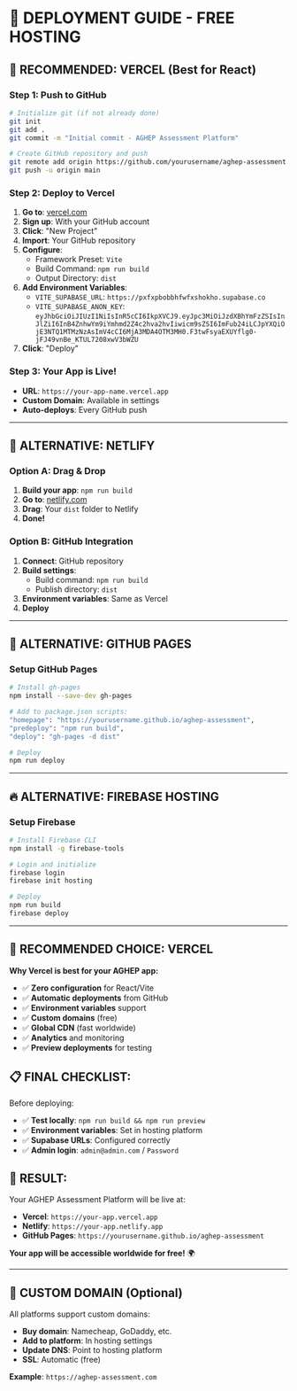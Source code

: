 # 🚀 DEPLOYMENT GUIDE - FREE HOSTING

## 🎯 **RECOMMENDED: VERCEL (Best for React)**

### **Step 1: Push to GitHub**
```bash
# Initialize git (if not already done)
git init
git add .
git commit -m "Initial commit - AGHEP Assessment Platform"

# Create GitHub repository and push
git remote add origin https://github.com/yourusername/aghep-assessment.git
git push -u origin main
```

### **Step 2: Deploy to Vercel**
1. **Go to**: [vercel.com](https://vercel.com)
2. **Sign up**: With your GitHub account
3. **Click**: "New Project"
4. **Import**: Your GitHub repository
5. **Configure**:
   - Framework Preset: `Vite`
   - Build Command: `npm run build`
   - Output Directory: `dist`
6. **Add Environment Variables**:
   - `VITE_SUPABASE_URL`: `https://pxfxpbobbhfwfxshokho.supabase.co`
   - `VITE_SUPABASE_ANON_KEY`: `eyJhbGciOiJIUzI1NiIsInR5cCI6IkpXVCJ9.eyJpc3MiOiJzdXBhYmFzZSIsInJlZiI6InB4ZnhwYm9iYmhmd2Z4c2hva2hvIiwicm9sZSI6ImFub24iLCJpYXQiOjE3NTQ1MTMzNzAsImV4cCI6MjA3MDA4OTM3MH0.F3twFsyaEXUYflg0-jFJ49vnBe_KTUL7208xwV3bWZU`
7. **Click**: "Deploy"

### **Step 3: Your App is Live!**
- **URL**: `https://your-app-name.vercel.app`
- **Custom Domain**: Available in settings
- **Auto-deploys**: Every GitHub push

---

## 🔄 **ALTERNATIVE: NETLIFY**

### **Option A: Drag & Drop**
1. **Build your app**: `npm run build`
2. **Go to**: [netlify.com](https://netlify.com)
3. **Drag**: Your `dist` folder to Netlify
4. **Done!**

### **Option B: GitHub Integration**
1. **Connect**: GitHub repository
2. **Build settings**:
   - Build command: `npm run build`
   - Publish directory: `dist`
3. **Environment variables**: Same as Vercel
4. **Deploy**

---

## 🔧 **ALTERNATIVE: GITHUB PAGES**

### **Setup GitHub Pages**
```bash
# Install gh-pages
npm install --save-dev gh-pages

# Add to package.json scripts:
"homepage": "https://yourusername.github.io/aghep-assessment",
"predeploy": "npm run build",
"deploy": "gh-pages -d dist"

# Deploy
npm run deploy
```

---

## 🔥 **ALTERNATIVE: FIREBASE HOSTING**

### **Setup Firebase**
```bash
# Install Firebase CLI
npm install -g firebase-tools

# Login and initialize
firebase login
firebase init hosting

# Deploy
npm run build
firebase deploy
```

---

## 🎯 **RECOMMENDED CHOICE: VERCEL**

**Why Vercel is best for your AGHEP app:**
- ✅ **Zero configuration** for React/Vite
- ✅ **Automatic deployments** from GitHub
- ✅ **Environment variables** support
- ✅ **Custom domains** (free)
- ✅ **Global CDN** (fast worldwide)
- ✅ **Analytics** and monitoring
- ✅ **Preview deployments** for testing

## 📋 **FINAL CHECKLIST:**

Before deploying:
- ✅ **Test locally**: `npm run build && npm run preview`
- ✅ **Environment variables**: Set in hosting platform
- ✅ **Supabase URLs**: Configured correctly
- ✅ **Admin login**: `admin@admin.com` / `Password`

## 🎉 **RESULT:**

Your AGHEP Assessment Platform will be live at:
- **Vercel**: `https://your-app.vercel.app`
- **Netlify**: `https://your-app.netlify.app`
- **GitHub Pages**: `https://yourusername.github.io/aghep-assessment`

**Your app will be accessible worldwide for free!** 🌍

---

## 🔗 **CUSTOM DOMAIN (Optional)**

All platforms support custom domains:
- **Buy domain**: Namecheap, GoDaddy, etc.
- **Add to platform**: In hosting settings
- **Update DNS**: Point to hosting platform
- **SSL**: Automatic (free)

**Example**: `https://aghep-assessment.com`